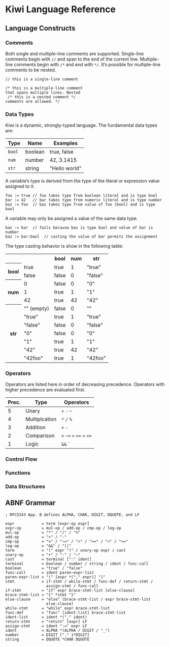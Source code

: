 # Kiwi Language Reference

## Language Constructs

### Comments

Both single and multiple-line comments are supported. Single-line comments
begin with `//` and span to the end of the current line. Multiple-line
comments begin with `/*` and end with `*/`. It’s possible for multiple-line
comments to be nested.

    // this is a single-line comment

    /* this is a multiple-line comment
    that spans multiple lines. Nested
     /* this is a nested comment */
    comments are allowed. */

### Data Types

Kiwi is a dynamic, strongly-typed language. The fundamental data types are:

Type   | Name    | Examples
-------|---------|--------------
`bool` | boolean | true, false
`num`  | number  | 42, 3.1415
`str`  | string  | "Hello world"

A variable’s type is derived from the type of the literal or expression
value assigned to it.

    foo := true // foo takes type from boolean literal and is type bool
    bar := 42   // bar takes type from numeric literal and is type number
    baz := foo  // baz takes type from value of foo (bool) and is type bool

A variable may only be assigned a value of the same data type.

    baz := bar  // fails because baz is type bool and value of bar is number
    baz := bar:bool  // casting the value of bar permits the assignment

The type casting behavior is show in the following table:

<table>
  <tr>
    <th colspan="2">&nbsp;</th>
    <th>bool</th><th>num</th><th>str</th>
  </tr><tr>
    <th rowspan="2">bool</th>
    <td>true</td><td>true</td><td>1</td><td>"true"</td>
  </tr><tr>
    <td>false</td><td>false</td><td>0</td><td>"false"</td>
  </tr><tr>
    <th rowspan="3">num</th>
    <td>0</td><td>false</td><td>0</td><td>"0"</td>
  </tr><tr>
    <td>1</td><td>true</td><td>1</td><td>"1"</td>
  </tr><tr>
    <td>42</td><td>true</td><td>42</td><td>"42"</td>
  </tr><tr>
    <th rowspan="7">str</th>
    <td>"" (empty)</td><td>false</td><td>0</td><td>""</td>
  </tr><tr>
    <td>"true"</td><td>true</td><td>1</td><td>"true"</td>
  </tr><tr>
    <td>"false"</td><td>false</td><td>0</td><td>"false"</td>
  </tr><tr>
    <td>"0"</td><td>false</td><td>0</td><td>"0"</td>
  </tr><tr>
    <td>"1"</td><td>true</td><td>1</td><td>"1"</td>
  </tr><tr>
    <td>"42"</td><td>true</td><td>42</td><td>"42"</td>
  </tr><tr>
    <td>"42foo"</td><td>true</td><td>1</td><td>"42foo"</td>
  </tr>
</table>

### Operators

Operators are listed here in order of decreasing precedence. Operators with
higher precedence are evaluated first.

Prec. | Type          | Operators
------|---------------|----------------------------
 5    | Unary         | `+` `-` `~`
 4    | Multiplcation | `*` `/` `%`
 3    | Addition      | `+` `-`
 2    | Comparison    | `=` `~=` `>` `>=` `<` `<=`
 1    | Logic         | `&&` `||`

### Control Flow

### Functions

### Data Structures

## ABNF Grammar

    ; RFC5243 App. B defines ALPHA, CHAR, DIGIT, DQUOTE, and LF

    expr            = term [expr-op expr]
    expr-op         = mul-op / add-op / cmp-op / log-op
    mul-op          = "*" / "/" / "%"
    add-op          = "+" / "-"
    cmp-op          = "=" / "~=" / ">" / ">=" / "<" / "<="
    log-op          = "&&" / "||"
    term            = "(" expr ")" / unary-op expr / cast
    unary-op        = "+" / "-" / "~"
    cast            = terminal [":" ident]
    terminal        = boolean / number / string / ident / func-call
    boolean         = "true" / "false"
    func-call       = ident paren-expr-list
    paren-expr-list = "(" [expr *("," expr)] ")"
    stmt            = if-stmt / while-stmt / func-def / return-stmt /
                      assign-stmt / func-call
    if-stmt         = "if" expr brace-stmt-list [else-clause]
    brace-stmt-list = "{" *stmt "}"
    else-clause     = "else" (brace-stmt-list / expr brace-stmt-list
                      else-clause)
    while-stmt      = "while" expr brace-stmt-list
    func-def        = "func" [ident-list] brace-stmt-list
    ident-list      = ident *("," ident)
    return-stmt     = "return" [expr] LF
    assign-stmt     = ident ":=" expr LF
    ident           = ALPHA *(ALPHA / DIGIT / "_")
    number          = DIGIT ["." 1*DIGIT]
    string          = DQUOTE *CHAR DQUOTE
